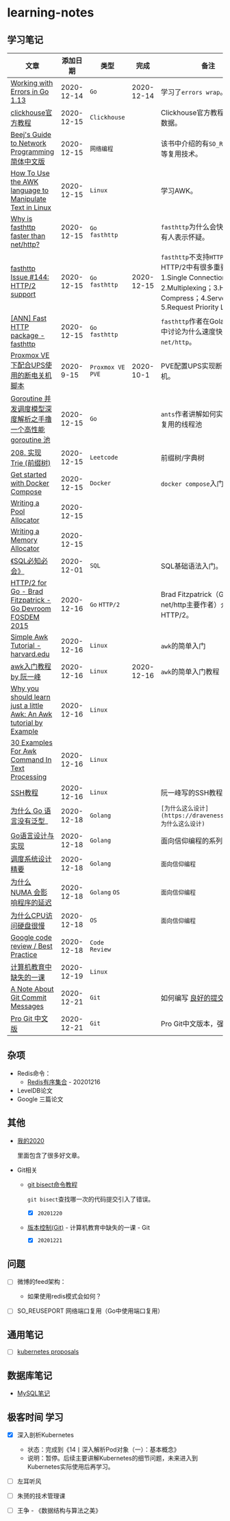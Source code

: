 # learning-notes



## 学习笔记



| 文章                                                         | 添加日期   | 类型                    | 完成       | 备注                                                         |
| ------------------------------------------------------------ | ---------- | ----------------------- | ---------- | ------------------------------------------------------------ |
| [Working with Errors in Go 1.13](https://blog.golang.org/go1.13-errors) | 2020-12-14 | `Go`                    | 2020-12-14 | 学习了`errors wrap`。                                        |
| [clickhouse官方教程](https://clickhouse.tech/docs/zh/)       | 2020-12-15 | `Clickhouse`            |            | Clickhouse官方教程。有示例数据。                             |
| [Beej's Guide to Network Programming简体中文版](https://beej-zhcn.netdpi.net/) | 2020-12-15 | `网络编程`              |            | 该书中介绍的有`SO_REUSEADDR`等复用技术。                     |
| [How To Use the AWK language to Manipulate Text in Linux](https://www.digitalocean.com/community/tutorials/how-to-use-the-awk-language-to-manipulate-text-in-linux) | 2020-12-15 | `Linux`                 |            | 学习AWK。                                                    |
| [Why is fasthttp faster than net/http?](https://stackoverflow.com/questions/41627931/why-is-fasthttp-faster-than-net-http) | 2020-12-15 | `Go` `fasthttp`         |            | `fasthttp`为什么会快？评论中有人表示怀疑。                   |
| [fasthttp Issue #144: HTTP/2 support](https://github.com/valyala/fasthttp/issues/144) | 2020-12-15 | `Go` `fasthttp`         | 2020-12-15 | `fasthttp`不支持`HTTP/2`，然而HTTP/2中有很多重要的特性：<br />1.Single Connection；2.Multiplexing；3.Header Compress；4.Server Push；5.Request Priority Levels |
| [[ANN] Fast HTTP package - fasthttp](https://groups.google.com/g/golang-nuts/c/OaQu4QezAr0/m/AtrwY00LBgAJ?pli=1) | 2020-12-15 | `Go` `fasthttp`         |            | `fasthttp`作者在Golang Group中讨论为什么速度快于`net/http`。 |
| [Proxmox VE下配合UPS使用的断电关机脚本](https://juejin.cn/post/6874098313839575047) | 2020-9-15  | `Proxmox VE`<br />`PVE` | 2020-10-1  | PVE配置UPS实现断电自动关机。                                 |
| [Goroutine 并发调度模型深度解析之手撸一个高性能 goroutine 池](https://strikefreedom.top/high-performance-implementation-of-goroutine-pool) | 2020-12-15 | `Go`                    |            | `ants`作者讲解如何实现http可复用的线程池                     |
| [208. 实现 Trie (前缀树)](https://leetcode-cn.com/problems/implement-trie-prefix-tree/) | 2020-12-15 | `Leetcode`              |            | 前缀树/字典树                                                |
| [Get started with Docker Compose](https://docs.docker.com/compose/gettingstarted/) | 2020-12-15 | `Docker`                |            | `docker compose`入门                                         |
| [Writing a Pool Allocator](http://dmitrysoshnikov.com/compilers/writing-a-pool-allocator/) | 2020-12-15 |                         |            |                                                              |
| [Writing a Memory Allocator](http://dmitrysoshnikov.com/compilers/writing-a-memory-allocator/) | 2020-12-15 |                         |            |                                                              |
| [《SQL必知必会》](https://book.douban.com/subject/24250054/) | 2020-12-01 | `SQL`                   |            | SQL基础语法入门。                                            |
| [HTTP/2 for Go - Brad Fitzpatrick - Go Devroom FOSDEM 2015](https://www.youtube.com/watch?v=gAfoLwog_MA) | 2020-12-16 | `Go` `HTTP/2`           |            | Brad Fitzpatrick（Golang net/http主要作者）介绍HTTP/2。      |
| [Simple Awk Tutorial - harvard.edu](http://www.hcs.harvard.edu/~dholland/computers/awk.html) | 2020-12-16 | `Linux`                 |            | `awk`的简单入门                                              |
| [awk入门教程 by 阮一峰](https://www.ruanyifeng.com/blog/2018/11/awk.html) | 2020-12-16 | `Linux`                 | 2020-12-16 | `awk`的简单入门教程                                          |
| [Why you should learn just a little Awk: An Awk tutorial by Example](https://gregable.com/2010/09/why-you-should-know-just-little-awk.html) | 2020-12-16 | `Linux`                 |            |                                                              |
| [30 Examples For Awk Command In Text Processing](https://likegeeks.com/awk-command/) | 2020-12-16 | `Linux`                 |            |                                                              |
| [SSH教程](https://wangdoc.com/ssh/index.html)                | 2020-12-16 | `Linux`                 |            | 阮一峰写的SSH教程                                            |
| [为什么 Go 语言没有泛型](https://draveness.me/whys-the-design-go-generics/)_ | 2020-12-18 | `Golang`                |            | `[为什么这么设计](https://draveness.me/tags/为什么这么设计)` |
| [Go语言设计与实现](https://draveness.me/golang/)             | 2020-12-18 | `Golang`                |            | 面向信仰编程的系列文章                                       |
| [调度系统设计精要](https://draveness.me/system-design-scheduler/) | 2020-12-18 | `Golang`                |            | `面向信仰编程`                                               |
| [为什么 NUMA 会影响程序的延迟](https://draveness.me/whys-the-design-numa-performance/) | 2020-12-18 | `Golang` `OS`           |            | `面向信仰编程`                                               |
| [为什么CPU访问硬盘很慢](https://draveness.me/whys-the-design-cpu-and-disk/) | 2020-12-18 | `OS`                    |            | `面向信仰编程`                                               |
| [Google code review / Best Practice](https://google.github.io/eng-practices/review/) | 2020-12-18 | `Code Review`           |            |                                                              |
| [计算机教育中缺失的一课](https://missing-semester-cn.github.io) | 2020-12-19 | `Linux`                 |            |                                                              |
| [A Note About Git Commit Messages](https://tbaggery.com/2008/04/19/a-note-about-git-commit-messages.html) | 2020-12-21 | `Git`                   |            | 如何编写 [良好的提交信息](https://tbaggery.com/2008/04/19/a-note-about-git-commit-messages.html) |
| [Pro Git 中文版](https://git-scm.com/book/zh/v2)             | 2020-12-21 | `Git`                   |            | Pro Git中文版本，强烈推荐。                                  |



## 杂项



- Redis命令：
  - [Redis有序集合](http://redisdoc.com/sorted_set/index.html) - 20201216
- LevelDB论文
- Google 三篇论文



## 其他

- [我的2020](https://github.com/yihong0618/2020/blob/master/README.md)

  里面包含了很多好文章。

- Git相关

  - [git bisect命令教程](http://www.ruanyifeng.com/blog/2018/12/git-bisect.html)

    `git bisect`查找哪一次的代码提交引入了错误。

    - [x] `20201220`

  - [版本控制(Git)](https://missing-semester-cn.github.io/2020/version-control/) - 计算机教育中缺失的一课 - Git
  
    - [x] `20201221`
  
  

## 问题

- [ ] 微博的feed架构：
  - 如果使用redis模式会如何？
- [ ] SO_REUSEPORT 网络端口复用（Go中使用端口复用）



## 通用笔记

- [ ] [kubernetes proposals](https://github.com/kubernetes/community/tree/master/contributors/design-proposals)


## 数据库笔记

- [MySQL笔记](mysql.md)


## 极客时间 学习

- [x] 深入剖析Kubernetes
  - 状态：完成到《14丨深入解析Pod对象（一）：基本概念》
  - 说明：暂停。后续主要讲解Kubernetes的细节问题，未来进入到Kubernetes实际使用后再学习。

- [ ] 左耳听风
- [ ] 朱赟的技术管理课
- [ ] 王争 - 《数据结构与算法之美》
